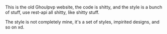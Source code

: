 This is the old Ghoulpvp website, the code is shitty, and the style is a bunch of stuff, use rest-api all shitty, like shitty stuff.

The style is not completely mine, it's a set of styles, impirited designs, and so on xd. 

